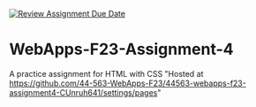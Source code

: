 [![Review Assignment Due Date](https://classroom.github.com/assets/deadline-readme-button-24ddc0f5d75046c5622901739e7c5dd533143b0c8e959d652212380cedb1ea36.svg)](https://classroom.github.com/a/4tKarLeg)
# WebApps-F23-Assignment-4
A practice assignment for HTML with CSS
"Hosted at https://github.com/44-563-WebApps-F23/44563-webapps-f23-assignment4-CUnruh641/settings/pages"